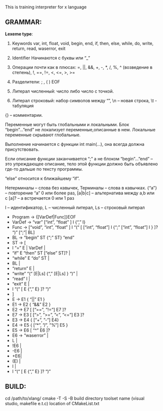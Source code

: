This is training interpreter for x language

GRAMMAR:
-----------------------------------

**Lexeme type**:
 
1) Keywords
var, int, float, void, begin, end, if, then, else, while, do, write, return, read, waserror, exit

2) Identifier
Начинаются с буквы или “_”

3) Операции почти как в плюсах:
=, ||, &&, +, -, *, /, %, ^ (возведение в степень), !, ==, !=, <, <=, >, >=

4) Разделители:
; , ( ) EOF

5) Литерал численный:
число либо число с точкой.

6) Литерал строковый:
набор символов между “”, \n – новая строка, \t - табуляция

{} – комментарии.

Переменные могут быть глобальными и локальными. Блок “begin”…”end” не 
локализует переменные,описанные в нем. Локальные переменные
скрывают глобальные.

Выполнение начинается с функции int main(…), она всегда должна присутствовать.

Если описание функции заканчивается “;” а не блоком “begin”…”end” – это упреждающее описание, тело этой функции должно быть объявлено где-то дальше по тексту программы.

“else” относится к ближайшему “if”.

Нетерминалы – слова без кавычек,
Терминалы – слова в кавычках.
{“a”} – повторение “a”  0 или более раз,
[a|b|c] – альтернатива между a,b или c
[a]? – a встречается 0 или 1 раз

I – идентификатор,
L – численный литерал,
Ls – строковый литерал

* Program -> {[VarDef|Func]}EOF
* VarDef -> “var” [“int”, ”float” ]  I {“,” I}
* Func -> [“void”, “int”, “float” ] I “(“ [ [“int”, “float”] I {“;” [“int”, “float”] I } ]? “)” [“;”| BL]
* BL -> “begin” ST {“;” ST} “end”
* ST -> [
*    I “=” E | VarDef |  
*    “if” E “then” ST [“else” ST]? |
*    “while” E “do” ST |
*    BL |
*   “return” E |
*    “write” “(“  [E|Ls] {“,” [E|Ls] } “)”  |
*    “read” I |
*    “exit” E |
*    I “(“ [ E {“,” E} ]? “)”
*    ]
* E -> E1 { “||” E1 }
* E1 -> E2 { “&&” E2 }
* E2  -> E7 [ [“==”, ”!=”]  E7 ]?
* E7 -> E3 [  [“>”, ”>=”, ”<”, ”<=”] E3 ]?
* E3 -> E4 { [“+”, ”-”] E4}
* E4 -> E5 { [“*”, ”/”, ”%”]  E5 }
* E5 -> E6 [ “^” E6 ]?
* E6 ->   “waserror” |
*    L |
*    !E6 |
*    -E6 |
*    +E6|
*    (E) |
*    I |
*    I “(“ [ E {“,” E} ]? “)”


BUILD:
-----------------------------------

cd /path/to/xlang/
cmake -T <toolset-name> -S <path-to-source> -B <path-to-build>
<path-to-build> build directory
<toolset-name> toolset name (visual studio, makefile e.t.c)
<path-to-source> location of CMakeList.txt

